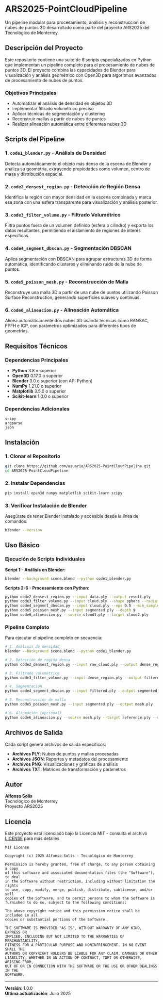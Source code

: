 # ARS2025-PointCloudPipeline

Un pipeline modular para procesamiento, análisis y reconstrucción de nubes de puntos 3D desarrollado como parte del proyecto ARS2025 del Tecnológico de Monterrey.

## Descripción del Proyecto

Este repositorio contiene una suite de 6 scripts especializados en Python que implementan un pipeline completo para el procesamiento de nubes de puntos 3D. El proyecto combina las capacidades de Blender para visualización y análisis geométrico con Open3D para algoritmos avanzados de procesamiento de nubes de puntos.

### Objetivos Principales

- Automatizar el análisis de densidad en objetos 3D
- Implementar filtrado volumétrico preciso
- Aplicar técnicas de segmentación y clustering
- Reconstruir mallas a partir de nubes de puntos
- Realizar alineación automática entre diferentes nubes 3D

## Scripts del Pipeline

### 1. `code1_blender.py` - Análisis de Densidad
Detecta automáticamente el objeto más denso de la escena de Blender y analiza su geometría, extrayendo propiedades como volumen, centro de masa y distribución espacial.

### 2. `code2_densest_region.py` - Detección de Región Densa
Identifica la región con mayor densidad en la escena combinada y marca esa zona con una esfera transparente para visualización y análisis posterior.

### 3. `code3_filter_volume.py` - Filtrado Volumétrico
Filtra puntos fuera de un volumen definido (esfera o cilindro) y exporta los datos resultantes, permitiendo el aislamiento de regiones de interés específicas.

### 4. `code4_segment_dbscan.py` - Segmentación DBSCAN
Aplica segmentación con DBSCAN para agrupar estructuras 3D de forma automática, identificando clústeres y eliminando ruido de la nube de puntos.

### 5. `code5_poisson_mesh.py` - Reconstrucción de Malla
Reconstruye una malla 3D a partir de una nube de puntos utilizando Poisson Surface Reconstruction, generando superficies suaves y continuas.

### 6. `code6_alineacion.py` - Alineación Automática
Alinea automáticamente dos nubes 3D usando técnicas como RANSAC, FPFH e ICP, con parámetros optimizados para diferentes tipos de geometrías.

## Requisitos Técnicos

### Dependencias Principales
- **Python** 3.8 o superior
- **Open3D** 0.17.0 o superior
- **Blender** 3.0 o superior (con API Python)
- **NumPy** 1.21.0 o superior
- **Matplotlib** 3.5.0 o superior
- **Scikit-learn** 1.0.0 o superior

### Dependencias Adicionales
```
scipy
argparse
json
```

## Instalación

### 1. Clonar el Repositorio
```bash
git clone https://github.com/usuario/ARS2025-PointCloudPipeline.git
cd ARS2025-PointCloudPipeline
```

### 2. Instalar Dependencias
```bash
pip install open3d numpy matplotlib scikit-learn scipy
```

### 3. Verificar Instalación de Blender
Asegúrate de tener Blender instalado y accesible desde la línea de comandos:
```bash
blender --version
```

## Uso Básico

### Ejecución de Scripts Individuales

**Script 1 - Análisis en Blender:**
```bash
blender --background scene.blend --python code1_blender.py
```

**Scripts 2-6 - Procesamiento con Python:**
```bash
python code2_densest_region.py --input data.ply --output result.ply
python code3_filter_volume.py --input cloud.ply --shape sphere --radius 5.0
python code4_segment_dbscan.py --input cloud.ply --eps 0.5 --min_samples 10
python code5_poisson_mesh.py --input segmented.ply --depth 9
python code6_alineacion.py --source cloud1.ply --target cloud2.ply
```

### Pipeline Completo
Para ejecutar el pipeline completo en secuencia:
```bash
# 1. Análisis de densidad
blender --background scene.blend --python code1_blender.py

# 2. Detección de región densa
python code2_densest_region.py --input raw_cloud.ply --output dense_region.ply

# 3. Filtrado volumétrico
python code3_filter_volume.py --input dense_region.ply --output filtered.ply

# 4. Segmentación
python code4_segment_dbscan.py --input filtered.ply --output segmented.ply

# 5. Reconstrucción de malla
python code5_poisson_mesh.py --input segmented.ply --output mesh.ply

# 6. Alineación (opcional)
python code6_alineacion.py --source mesh.ply --target reference.ply --output aligned.ply
```

## Archivos de Salida

Cada script genera archivos de salida específicos:
- **Archivos PLY**: Nubes de puntos y mallas procesadas
- **Archivos JSON**: Reportes y metadatos del procesamiento
- **Archivos PNG**: Visualizaciones y gráficas de análisis
- **Archivos TXT**: Matrices de transformación y parámetros

## Autor

**Alfonso Solís**  
Tecnológico de Monterrey  
Proyecto ARS2025

## Licencia

Este proyecto está licenciado bajo la Licencia MIT - consulta el archivo [LICENSE](LICENSE) para más detalles.

```
MIT License

Copyright (c) 2025 Alfonso Solís - Tecnológico de Monterrey

Permission is hereby granted, free of charge, to any person obtaining a copy
of this software and associated documentation files (the "Software"), to deal
in the Software without restriction, including without limitation the rights
to use, copy, modify, merge, publish, distribute, sublicense, and/or sell
copies of the Software, and to permit persons to whom the Software is
furnished to do so, subject to the following conditions:

The above copyright notice and this permission notice shall be included in all
copies or substantial portions of the Software.

THE SOFTWARE IS PROVIDED "AS IS", WITHOUT WARRANTY OF ANY KIND, EXPRESS OR
IMPLIED, INCLUDING BUT NOT LIMITED TO THE WARRANTIES OF MERCHANTABILITY,
FITNESS FOR A PARTICULAR PURPOSE AND NONINFRINGEMENT. IN NO EVENT SHALL THE
AUTHORS OR COPYRIGHT HOLDERS BE LIABLE FOR ANY CLAIM, DAMAGES OR OTHER
LIABILITY, WHETHER IN AN ACTION OF CONTRACT, TORT OR OTHERWISE, ARISING FROM,
OUT OF OR IN CONNECTION WITH THE SOFTWARE OR THE USE OR OTHER DEALINGS IN THE
SOFTWARE.
```

---

**Versión**: 1.0.0  
**Última actualización**: Julio 2025
